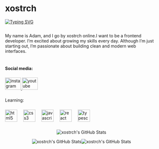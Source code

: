 <h1 align="left">xostrch</h1>



<p><a href="https://git.io/typing-svg"><img src="https://readme-typing-svg.demolab.com?font=Play&size=40&pause=1000&color=2980F7&background=FF6C7E00&vCenter=true&width=537&height=116&lines=hello+from+xostrch's+github+%F0%9F%A7%91%F0%9F%8F%BB%E2%80%8D%F0%9F%92%BB" alt="Typing SVG" /></a></p>

##

###

<p align="left">My name is Adam, and I go by xostrch online.I want to be a frontend developer.  I’m excited about growing my skills every day. Although I’m just starting out, I’m passionate about building clean and modern web interfaces.</p>

###

<h1 align="left"></h1>

###

<h4 align="left">Social media:</h4>

###

<div align="left">
  <a href="https://www.instagram.com/xostrch/" target="_blank">
    <img src="https://raw.githubusercontent.com/maurodesouza/profile-readme-generator/master/src/assets/icons/social/instagram/default.svg" width="52" height="40" alt="instagram logo"  />
  </a>
  <a href="https://www.youtube.com/@xostrch" target="_blank">
    <img src="https://raw.githubusercontent.com/maurodesouza/profile-readme-generator/master/src/assets/icons/social/youtube/default.svg" width="52" height="40" alt="youtube logo"  />
  </a>
</div>

###

<p align="left">Learning:</p>

###

<div align="left">
  <img src="https://skillicons.dev/icons?i=html" height="40" alt="html5 logo"  />
  <img width="12" />
  <img src="https://skillicons.dev/icons?i=css" height="40" alt="css3 logo"  />
  <img width="12" />
  <img src="https://skillicons.dev/icons?i=js" height="40" alt="javascript logo"  />
  <img width="12" />
  <img src="https://skillicons.dev/icons?i=react" height="40" alt="react logo"  />
  <img width="12" />
  <img src="https://skillicons.dev/icons?i=ts" height="40" alt="typescript logo"  />
</div>

###
###

<p align="center"><img src="https://streak-stats.demolab.com?user=xostrch&theme=tokyonight&hide_border=true" alt="xostrch's GitHub Stats" /></p>
<p align="center"><img src="https://github-readme-stats.vercel.app/api?username=xostrch&theme=tokyonight&show_icons=true&hide_border=true&count_private=true" alt="xostrch's GitHub Stats" /><img src="https://github-readme-stats.vercel.app/api/top-langs/?username=xostrch&theme=tokyonight&show_icons=true&hide_border=true&layout=compact" alt="xostrch's GitHub Stats" /></p>
